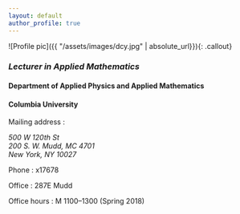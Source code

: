 ```yaml
---
layout: default
author_profile: true
---
```

	


![Profile pic]({{ "/assets/images/dcy.jpg" | absolute_url}}){: .callout} 
### _Lecturer in Applied Mathematics_ 

#### Department of Applied Physics and Applied Mathematics
#### Columbia University

Mailing address
:	<address>500 W 120th St<br />200 S. W. Mudd, MC 4701<br />New York, NY 10027  </address>

Phone
:	x17678

Office
:	287E Mudd

Office hours
:	M 1100&ndash;1300 (Spring 2018)
